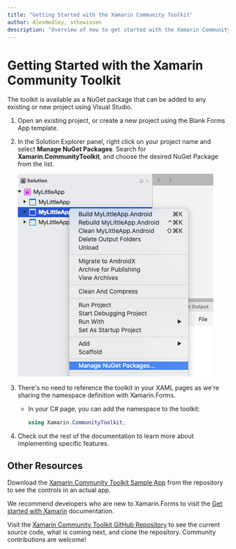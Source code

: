 ```yaml
---
title: "Getting Started with the Xamarin Community Toolkit"
author: AlexHedley, sthewissen
description: "Overview of how to get started with the Xamarin Community Toolkit to build amazing Xamarin.Forms apps."
---
```


# Getting Started with the Xamarin Community Toolkit

The toolkit is available as a NuGet package that can be added to any existing or new project using Visual Studio.

1. Open an existing project, or create a new project using the Blank Forms App template.

2. In the Solution Explorer panel, right click on your project name and select **Manage NuGet Packages**. Search for **Xamarin.CommunityToolkit**, and choose the desired NuGet Package from the list.

    ![NuGet Package](resources/images/managenuget.png "Manage NuGet Package Image")

3. There's no need to reference the toolkit in your XAML pages as we're sharing the namespace definition with Xamarin.Forms.

    * In your C# page, you can add the namespace to the toolkit:

        ```c#
        using Xamarin.CommunityToolkit;
        ```

4. Check out the rest of the documentation to learn more about implementing specific features. 

## Other Resources 

Download the [Xamarin Community Toolkit Sample App](https://github.com/xamarin/XamarinCommunityToolkit) from the repository to see the controls in an actual app.

We recommend developers who are new to Xamarin.Forms to visit the [Get started with Xamarin](https://docs.microsoft.com/en-us/xamarin/get-started/) documentation. 

Visit the [Xamarin Community Toolkit GitHub Repository](https://github.com/xamarin/XamarinCommunityToolkit) to see the current source code, what is coming next, and clone the repository.  Community contributions are welcome!
